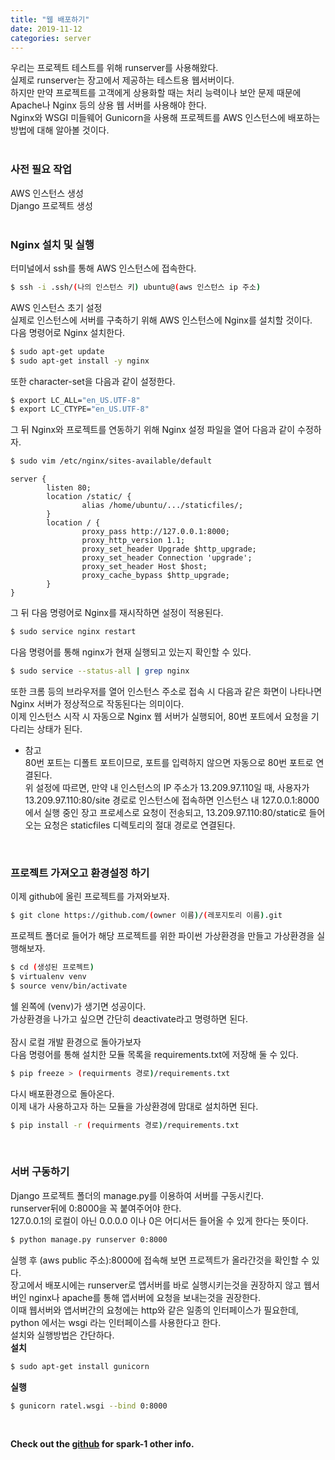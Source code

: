 ```yaml
---
title: "웹 배포하기"
date: 2019-11-12
categories: server
---
```


우리는 프로젝트 테스트를 위해 runserver를 사용해왔다. <br>
실제로 runserver는 장고에서 제공하는 테스트용 웹서버이다. <br>
하지만 만약 프로젝트를 고객에게 상용화할 때는 처리 능력이나 보안 문제 때문에 Apache나 Nginx 등의 상용 웹 서버를 사용해야 한다. <br>
Nginx와 WSGI 미들웨어 Gunicorn을 사용해 프로젝트를 AWS 인스턴스에 배포하는 방법에 대해 알아볼 것이다. <br>
<br>

### 사전 필요 작업
AWS 인스턴스 생성 <br>
Django 프로젝트 생성 <br>
<br>

### Nginx 설치 및 실행
터미널에서 ssh를 통해 AWS 인스턴스에 접속한다. <br>
```bash
$ ssh -i .ssh/(나의 인스턴스 키) ubuntu@(aws 인스턴스 ip 주소)
```
AWS 인스턴스 초기 설정 <br>
실제로 인스턴스에 서버를 구축하기 위해 AWS 인스턴스에 Nginx를 설치할 것이다. <br>
다음 명령어로 Nginx 설치한다. <br>
```bash
$ sudo apt-get update
$ sudo apt-get install -y nginx
```
또한 character-set을 다음과 같이 설정한다. <br>
```bash
$ export LC_ALL="en_US.UTF-8"
$ export LC_CTYPE="en_US.UTF-8"
```
그 뒤 Nginx와 프로젝트를 연동하기 위해 Nginx 설정 파일을 열어 다음과 같이 수정하자. <br>
```bash
$ sudo vim /etc/nginx/sites-available/default
```
```
server { 
        listen 80; 
        location /static/ { 
                alias /home/ubuntu/.../staticfiles/; 
        } 
        location / { 
                proxy_pass http://127.0.0.1:8000; 
                proxy_http_version 1.1; 
                proxy_set_header Upgrade $http_upgrade;
                proxy_set_header Connection 'upgrade';
                proxy_set_header Host $host;
                proxy_cache_bypass $http_upgrade; 
        } 
}
```
그 뒤 다음 명령어로 Nginx를 재시작하면 설정이 적용된다. <br>
```bash
$ sudo service nginx restart
```
다음 명령어를 통해 nginx가 현재 실행되고 있는지 확인할 수 있다. <br>
```bash
$ sudo service --status-all | grep nginx
```
또한 크롬 등의 브라우저를 열어 인스턴스 주소로 접속 시 다음과 같은 화면이 나타나면 Nginx 서버가 정상적으로 작동된다는 의미이다. <br>
이제 인스턴스 시작 시 자동으로 Nginx 웹 서버가 실행되어, 80번 포트에서 요청을 기다리는 상태가 된다. <br>

* 참고 <br>
80번 포트는 디폴트 포트이므로, 포트를 입력하지 않으면 자동으로 80번 포트로 연결된다. <br>
위 설정에 따르면, 만약 내 인스턴스의 IP 주소가 13.209.97.110일 때, 사용자가 13.209.97.110:80/site 경로로 인스턴스에 접속하면 인스턴스 내 127.0.0.1:8000에서 실행 중인 장고 프로세스로 요청이 전송되고, 13.209.97.110:80/static로 들어오는 요청은 staticfiles 디렉토리의 절대 경로로 연결된다.  <br>
<br>

### 프로젝트 가져오고 환경설정 하기
이제 github에 올린 프로젝트를 가져와보자. <br>
```bash
$ git clone https://github.com/(owner 이름)/(레포지토리 이름).git
```
프로젝트 폴더로 들어가 해당 프로젝트를 위한 파이썬 가상환경을 만들고 가상환경을 실행해보자. <br>
```bash
$ cd (생성된 프로젝트)
$ virtualenv venv
$ source venv/bin/activate
```
쉘 왼쪽에 (venv)가 생기면 성공이다. <br>
가상환경을 나가고 싶으면 간단히 deactivate라고 명령하면 된다. <br>
<br>
잠시 로컬 개발 환경으로 돌아가보자 <br>
다음 명령어를 통해 설치한 모듈 목록을 requirements.txt에 저장해 둘 수 있다. <br>
```bash
$ pip freeze > (requirments 경로)/requirements.txt
```
다시 배포환경으로 돌아온다. <br>
이제 내가 사용하고자 하는 모듈을 가상환경에 맘대로 설치하면 된다. <br>
```bash
$ pip install -r (requirments 경로)/requirements.txt
```
<br>

### 서버 구동하기
Django 프로젝트 폴더의 manage.py를 이용하여 서버를 구동시킨다. <br>
runserver뒤에 0:8000을 꼭 붙여주어야 한다. <br>
127.0.0.1의 로컬이 아닌 0.0.0.0 이나 0은 어디서든 들어올 수 있게 한다는 뜻이다. <br>
```bash
$ python manage.py runserver 0:8000
```
실행 후 (aws public 주소):8000에 접속해 보면 프로젝트가 올라간것을 확인할 수 있다. <br>
장고에서 배포시에는 runserver로 앱서버를 바로 실행시키는것을 권장하지 않고 웹서버인 nginx나 apache를 통해 앱서버에 요청을 보내는것을 권장한다. <br>
이때 웹서버와 앱서버간의 요청에는 http와 같은 일종의 인터페이스가 필요한데, python 에서는 wsgi 라는 인터페이스를 사용한다고 한다. <br>
설치와 실행방법은 간단하다. <br>
**설치**
```bash
$ sudo apt-get install gunicorn
```
**실행**
```bash
$ gunicorn ratel.wsgi --bind 0:8000
```
<br>

**Check out the [github] for spark-1 other info.** 

[github]:   https://github.com/spark-1
